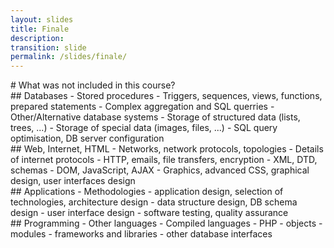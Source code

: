 ```yaml
---
layout: slides
title: Finale
description: 
transition: slide
permalink: /slides/finale/
---
```


<section markdown='1'>
# What was not included in this course?
</section>

<section markdown='1'>
## Databases
- Stored procedures
- Triggers, sequences, views, functions, prepared statements
- Complex aggregation and SQL querries
- Other/Alternative database systems
- Storage of structured data (lists, trees, ...)
- Storage of special data (images, files, ...)
- SQL query optimisation, DB server configuration
</section>

<section markdown='1'>
## Web, Internet, HTML
- Networks, network protocols, topologies
- Details of internet protocols - HTTP, emails, file transfers, encryption
- XML, DTD, schemas
- DOM, JavaScript, AJAX
- Graphics, advanced CSS, graphical design, user interfaces design
</section>

<section markdown='1'>
## Applications
- Methodologies
    - application design, selection of technologies, architecture design
    - data structure design, DB schema design
    - user interface design
    - software testing, quality assurance
</section>

<section markdown='1'>
## Programming
- Other languages
- Compiled languages
- PHP
    - objects
    - modules
    - frameworks and libraries
    - other database interfaces
</section>